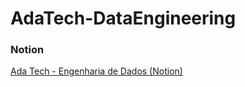 # AdaTech-DataEngineering

### Notion

[Ada Tech - Engenharia de Dados (Notion)](https://machadoah.notion.site/Trilha-Digital-Engenheiro-de-Dados-db0d765c3bfb40e4851c524c92cb10e1)
 
